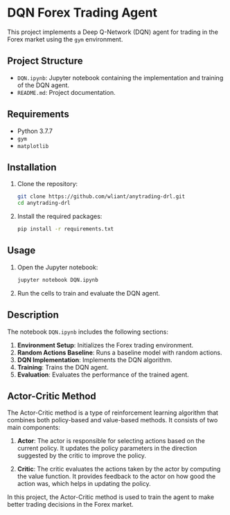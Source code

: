 # DQN Forex Trading Agent

This project implements a Deep Q-Network (DQN) agent for trading in the Forex market using the `gym` environment.

## Project Structure

- `DQN.ipynb`: Jupyter notebook containing the implementation and training of the DQN agent.
- `README.md`: Project documentation.

## Requirements

- Python 3.7.7
- `gym`
- `matplotlib`

## Installation

1. Clone the repository:
    ```sh
    git clone https://github.com/wliant/anytrading-drl.git
    cd anytrading-drl
    ```

2. Install the required packages:
    ```sh
    pip install -r requirements.txt
    ```

## Usage

1. Open the Jupyter notebook:
    ```sh
    jupyter notebook DQN.ipynb
    ```

2. Run the cells to train and evaluate the DQN agent.

## Description

The notebook `DQN.ipynb` includes the following sections:

1. **Environment Setup**: Initializes the Forex trading environment.
2. **Random Actions Baseline**: Runs a baseline model with random actions.
3. **DQN Implementation**: Implements the DQN algorithm.
4. **Training**: Trains the DQN agent.
5. **Evaluation**: Evaluates the performance of the trained agent.

## Actor-Critic Method

The Actor-Critic method is a type of reinforcement learning algorithm that combines both policy-based and value-based methods. It consists of two main components:

1. **Actor**: The actor is responsible for selecting actions based on the current policy. It updates the policy parameters in the direction suggested by the critic to improve the policy.

2. **Critic**: The critic evaluates the actions taken by the actor by computing the value function. It provides feedback to the actor on how good the action was, which helps in updating the policy.

In this project, the Actor-Critic method is used to train the agent to make better trading decisions in the Forex market.
